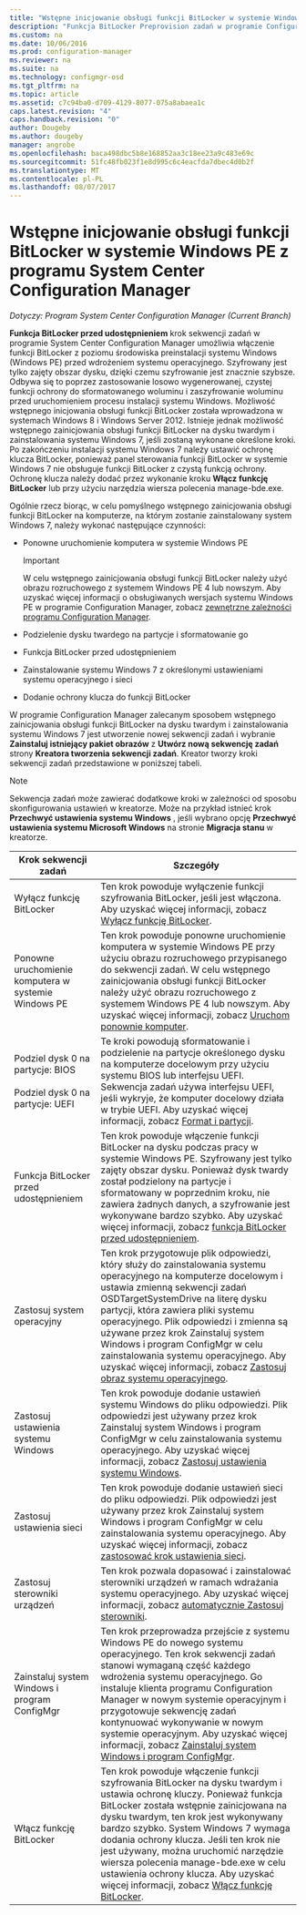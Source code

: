 ```yaml
---
title: "Wstępne inicjowanie obsługi funkcji BitLocker w systemie Windows PE | Dokumentacja firmy Microsoft"
description: "Funkcja BitLocker Preprovision zadań w programie Configuration Manager powoduje włączenie funkcji BitLocker z poziomu środowiska preinstalacji systemu Windows przed wdrożeniem systemu operacyjnego."
ms.custom: na
ms.date: 10/06/2016
ms.prod: configuration-manager
ms.reviewer: na
ms.suite: na
ms.technology: configmgr-osd
ms.tgt_pltfrm: na
ms.topic: article
ms.assetid: c7c94ba0-d709-4129-8077-075a8abaea1c
caps.latest.revision: "4"
caps.handback.revision: "0"
author: Dougeby
ms.author: dougeby
manager: angrobe
ms.openlocfilehash: baca498dbc5b8e168852aa3c18ee23a9c483e69c
ms.sourcegitcommit: 51fc48fb023f1e8d995c6c4eacfda7dbec4d0b2f
ms.translationtype: MT
ms.contentlocale: pl-PL
ms.lasthandoff: 08/07/2017
---
```

# <a name="preprovision-bitlocker-in-windows-pe-with-system-center-configuration-manager"></a>Wstępne inicjowanie obsługi funkcji BitLocker w systemie Windows PE z programu System Center Configuration Manager

*Dotyczy: Program System Center Configuration Manager (Current Branch)*

**Funkcja BitLocker przed udostępnieniem** krok sekwencji zadań w programie System Center Configuration Manager umożliwia włączenie funkcji BitLocker z poziomu środowiska preinstalacji systemu Windows (Windows PE) przed wdrożeniem systemu operacyjnego. Szyfrowany jest tylko zajęty obszar dysku, dzięki czemu szyfrowanie jest znacznie szybsze. Odbywa się to poprzez zastosowanie losowo wygenerowanej, czystej funkcji ochrony do sformatowanego woluminu i zaszyfrowanie woluminu przed uruchomieniem procesu instalacji systemu Windows. Możliwość wstępnego inicjowania obsługi funkcji BitLocker została wprowadzona w systemach Windows 8 i Windows Server 2012. Istnieje jednak możliwość wstępnego zainicjowania obsługi funkcji BitLocker na dysku twardym i zainstalowania systemu Windows 7, jeśli zostaną wykonane określone kroki. Po zakończeniu instalacji systemu Windows 7 należy ustawić ochronę klucza BitLocker, ponieważ panel sterowania funkcji BitLocker w systemie Windows 7 nie obsługuje funkcji BitLocker z czystą funkcją ochrony. Ochronę klucza należy dodać przez wykonanie kroku **Włącz funkcję BitLocker** lub przy użyciu narzędzia wiersza polecenia manage-bde.exe.  

 Ogólnie rzecz biorąc, w celu pomyślnego wstępnego zainicjowania obsługi funkcji BitLocker na komputerze, na którym zostanie zainstalowany system Windows 7, należy wykonać następujące czynności:  

-   Ponowne uruchomienie komputera w systemie Windows PE  

    > [!IMPORTANT]  
    >  W celu wstępnego zainicjowania obsługi funkcji BitLocker należy użyć obrazu rozruchowego z systemem Windows PE 4 lub nowszym. Aby uzyskać więcej informacji o obsługiwanych wersjach systemu Windows PE w programie Configuration Manager, zobacz [zewnętrzne zależności programu Configuration Manager](../plan-design/infrastructure-requirements-for-operating-system-deployment.md#BKMK_ExternalDependencies).  

-   Podzielenie dysku twardego na partycje i sformatowanie go  

-   Funkcja BitLocker przed udostępnieniem  

-   Zainstalowanie systemu Windows 7 z określonymi ustawieniami systemu operacyjnego i sieci  

-   Dodanie ochrony klucza do funkcji BitLocker  

 W programie Configuration Manager zalecanym sposobem wstępnego zainicjowania obsługi funkcji BitLocker na dysku twardym i zainstalowania systemu Windows 7 jest utworzenie nowej sekwencji zadań i wybranie **Zainstaluj istniejący pakiet obrazów** z **Utwórz nową sekwencję zadań** strony **Kreatora tworzenia sekwencji zadań**. Kreator tworzy kroki sekwencji zadań przedstawione w poniższej tabeli.  

> [!NOTE]  
>  Sekwencja zadań może zawierać dodatkowe kroki w zależności od sposobu skonfigurowania ustawień w kreatorze. Może na przykład istnieć krok **Przechwyć ustawienia systemu Windows** , jeśli wybrano opcję **Przechwyć ustawienia systemu Microsoft Windows** na stronie **Migracja stanu** w kreatorze.  

|Krok sekwencji zadań|Szczegóły|  
|------------------------|-------------|  
|Wyłącz funkcję BitLocker|Ten krok powoduje wyłączenie funkcji szyfrowania BitLocker, jeśli jest włączona. Aby uzyskać więcej informacji, zobacz [Wyłącz funkcję BitLocker](../understand/task-sequence-steps.md#BKMK_DisableBitLocker).|  
|Ponowne uruchomienie komputera w systemie Windows PE|Ten krok powoduje ponowne uruchomienie komputera w systemie Windows PE przy użyciu obrazu rozruchowego przypisanego do sekwencji zadań. W celu wstępnego zainicjowania obsługi funkcji BitLocker należy użyć obrazu rozruchowego z systemem Windows PE 4 lub nowszym. Aby uzyskać więcej informacji, zobacz [Uruchom ponownie komputer](../understand/task-sequence-steps.md#BKMK_RestartComputer).|  
|Podziel dysk 0 na partycje: BIOS<br /><br /> Podziel dysk 0 na partycje: UEFI|Te kroki powodują sformatowanie i podzielenie na partycje określonego dysku na komputerze docelowym przy użyciu systemu BIOS lub interfejsu UEFI. Sekwencja zadań używa interfejsu UEFI, jeśli wykryje, że komputer docelowy działa w trybie UEFI. Aby uzyskać więcej informacji, zobacz [Format i partycji](../understand/task-sequence-steps.md#BKMK_FormatandPartitionDisk).|  
|Funkcja BitLocker przed udostępnieniem|Ten krok powoduje włączenie funkcji BitLocker na dysku podczas pracy w systemie Windows PE. Szyfrowany jest tylko zajęty obszar dysku. Ponieważ dysk twardy został podzielony na partycje i sformatowany w poprzednim kroku, nie zawiera żadnych danych, a szyfrowanie jest wykonywane bardzo szybko. Aby uzyskać więcej informacji, zobacz [funkcja BitLocker przed udostępnieniem](../understand/task-sequence-steps.md#BKMK_PreProvisionBitLocker).|  
|Zastosuj system operacyjny|Ten krok przygotowuje plik odpowiedzi, który służy do zainstalowania systemu operacyjnego na komputerze docelowym i ustawia zmienną sekwencji zadań OSDTargetSystemDrive na literę dysku partycji, która zawiera pliki systemu operacyjnego. Plik odpowiedzi i zmienna są używane przez krok Zainstaluj system Windows i program ConfigMgr w celu zainstalowania systemu operacyjnego. Aby uzyskać więcej informacji, zobacz [Zastosuj obraz systemu operacyjnego](../understand/task-sequence-steps.md#BKMK_ApplyOperatingSystemImage).|  
|Zastosuj ustawienia systemu Windows|Ten krok powoduje dodanie ustawień systemu Windows do pliku odpowiedzi. Plik odpowiedzi jest używany przez krok Zainstaluj system Windows i program ConfigMgr w celu zainstalowania systemu operacyjnego. Aby uzyskać więcej informacji, zobacz [Zastosuj ustawienia systemu Windows](../understand/task-sequence-steps.md#BKMK_ApplyWindowsSettings).|  
|Zastosuj ustawienia sieci|Ten krok powoduje dodanie ustawień sieci do pliku odpowiedzi. Plik odpowiedzi jest używany przez krok Zainstaluj system Windows i program ConfigMgr w celu zainstalowania systemu operacyjnego. Aby uzyskać więcej informacji, zobacz [zastosować krok ustawienia sieci](../understand/task-sequence-steps.md#BKMK_ApplyNetworkSettings).|  
|Zastosuj sterowniki urządzeń|Ten krok pozwala dopasować i zainstalować sterowniki urządzeń w ramach wdrażania systemu operacyjnego. Aby uzyskać więcej informacji, zobacz [automatycznie Zastosuj sterowniki](../understand/task-sequence-steps.md#BKMK_AutoApplyDrivers).|  
|Zainstaluj system Windows i program ConfigMgr|Ten krok przeprowadza przejście z systemu Windows PE do nowego systemu operacyjnego. Ten krok sekwencji zadań stanowi wymaganą część każdego wdrożenia systemu operacyjnego. Go instaluje klienta programu Configuration Manager w nowym systemie operacyjnym i przygotowuje sekwencję zadań kontynuować wykonywanie w nowym systemie operacyjnym. Aby uzyskać więcej informacji, zobacz [Zainstaluj system Windows i program ConfigMgr](../understand/task-sequence-steps.md#BKMK_SetupWindowsandConfigMgr).|  
|Włącz funkcję BitLocker|Ten krok powoduje włączenie funkcji szyfrowania BitLocker na dysku twardym i ustawia ochronę kluczy. Ponieważ funkcja BitLocker została wstępnie zainicjowana na dysku twardym, ten krok jest wykonywany bardzo szybko. System Windows 7 wymaga dodania ochrony klucza. Jeśli ten krok nie jest używany, można uruchomić narzędzie wiersza polecenia manage-bde.exe w celu ustawienia ochrony klucza. Aby uzyskać więcej informacji, zobacz [Włącz funkcję BitLocker](../understand/task-sequence-steps.md#BKMK_EnableBitLocker).|  
